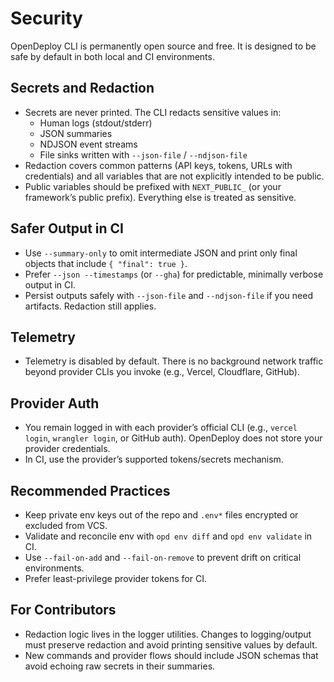 # Security

OpenDeploy CLI is permanently open source and free. It is designed to be safe by default in both local and CI environments.

## Secrets and Redaction

- Secrets are never printed. The CLI redacts sensitive values in:
  - Human logs (stdout/stderr)
  - JSON summaries
  - NDJSON event streams
  - File sinks written with `--json-file` / `--ndjson-file`
- Redaction covers common patterns (API keys, tokens, URLs with credentials) and all variables that are not explicitly intended to be public.
- Public variables should be prefixed with `NEXT_PUBLIC_` (or your framework’s public prefix). Everything else is treated as sensitive.

## Safer Output in CI

- Use `--summary-only` to omit intermediate JSON and print only final objects that include `{ "final": true }`.
- Prefer `--json --timestamps` (or `--gha`) for predictable, minimally verbose output in CI.
- Persist outputs safely with `--json-file` and `--ndjson-file` if you need artifacts. Redaction still applies.

## Telemetry

- Telemetry is disabled by default. There is no background network traffic beyond provider CLIs you invoke (e.g., Vercel, Cloudflare, GitHub).

## Provider Auth

- You remain logged in with each provider’s official CLI (e.g., `vercel login`, `wrangler login`, or GitHub auth). OpenDeploy does not store your provider credentials.
- In CI, use the provider’s supported tokens/secrets mechanism.

## Recommended Practices

- Keep private env keys out of the repo and `.env*` files encrypted or excluded from VCS.
- Validate and reconcile env with `opd env diff` and `opd env validate` in CI.
- Use `--fail-on-add` and `--fail-on-remove` to prevent drift on critical environments.
- Prefer least-privilege provider tokens for CI.

## For Contributors

- Redaction logic lives in the logger utilities. Changes to logging/output must preserve redaction and avoid printing sensitive values by default.
- New commands and provider flows should include JSON schemas that avoid echoing raw secrets in their summaries.
